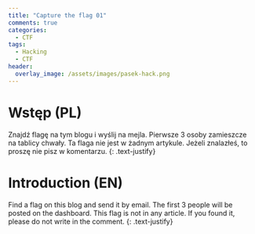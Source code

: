```yaml
---
title: "Capture the flag 01"
comments: true
categories:
  - CTF
tags:
  - Hacking
  - CTF
header:
  overlay_image: /assets/images/pasek-hack.png
---
```

# Wstęp (PL)
Znajdź flagę na tym blogu i wyślij na mejla. Pierwsze 3 osoby zamieszcze na tablicy chwały. Ta flaga nie jest w żadnym artykule. Jeżeli znalazłeś, to proszę nie pisz w komentarzu.
{: .text-justify}

# Introduction (EN)
Find a flag on this blog and send it by email. The first 3 people will be posted on the dashboard. This flag is not in any article. If you found it, please do not write in the comment.
{: .text-justify}
